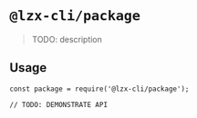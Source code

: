 # `@lzx-cli/package`

> TODO: description

## Usage

```
const package = require('@lzx-cli/package');

// TODO: DEMONSTRATE API
```
